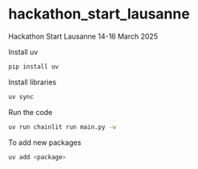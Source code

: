 # hackathon_start_lausanne
Hackathon Start Lausanne 14-16 March 2025

Install uv

```bash
pip install uv
```

Install libraries

```bash
uv sync
```

Run the code

```bash
uv run chainlit run main.py -w
```

To add new packages

```bash
uv add <package>
```
